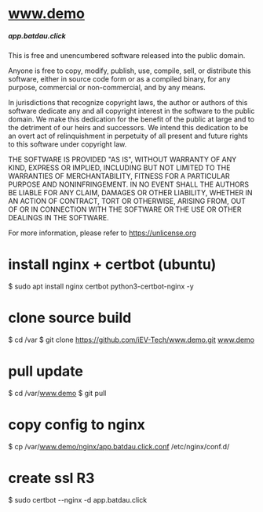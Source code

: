 # www.demo
##### app.batdau.click

This is free and unencumbered software released into the public domain.

Anyone is free to copy, modify, publish, use, compile, sell, or
distribute this software, either in source code form or as a compiled
binary, for any purpose, commercial or non-commercial, and by any
means.

In jurisdictions that recognize copyright laws, the author or authors
of this software dedicate any and all copyright interest in the
software to the public domain. We make this dedication for the benefit
of the public at large and to the detriment of our heirs and
successors. We intend this dedication to be an overt act of
relinquishment in perpetuity of all present and future rights to this
software under copyright law.

THE SOFTWARE IS PROVIDED "AS IS", WITHOUT WARRANTY OF ANY KIND,
EXPRESS OR IMPLIED, INCLUDING BUT NOT LIMITED TO THE WARRANTIES OF
MERCHANTABILITY, FITNESS FOR A PARTICULAR PURPOSE AND NONINFRINGEMENT.
IN NO EVENT SHALL THE AUTHORS BE LIABLE FOR ANY CLAIM, DAMAGES OR
OTHER LIABILITY, WHETHER IN AN ACTION OF CONTRACT, TORT OR OTHERWISE,
ARISING FROM, OUT OF OR IN CONNECTION WITH THE SOFTWARE OR THE USE OR
OTHER DEALINGS IN THE SOFTWARE.

For more information, please refer to <https://unlicense.org>

# install nginx + certbot (ubuntu)
$ sudo apt install nginx certbot python3-certbot-nginx -y

# clone source build
$ cd /var
$ git clone https://github.com/iEV-Tech/www.demo.git www.demo

# pull update
$ cd /var/www.demo
$ git pull

# copy config to nginx
$ cp /var/www.demo/nginx/app.batdau.click.conf /etc/nginx/conf.d/

# create ssl R3
$ sudo certbot --nginx -d app.batdau.click
